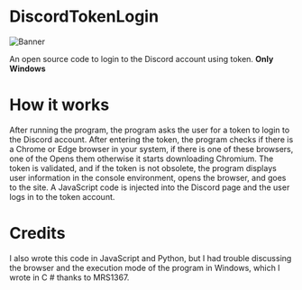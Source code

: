 # DiscordTokenLogin
![Banner](https://raw.githubusercontent.com/iamehsandvr/DiscordTokenLogin/main/Images/DiscordTokenLogin_DEDSEC.png)

An open source code to login to the Discord account using token. 
**Only Windows**
# How it works

After running the program, the program asks the user for a token to login to the Discord account. After entering the token, the program checks if there is a Chrome or Edge browser in your system, if there is one of these browsers, one of the Opens them otherwise it starts downloading Chromium.
The token is validated, and if the token is not obsolete, the program displays user information in the console environment, opens the browser, and goes to the site.
A JavaScript code is injected into the Discord page and the user logs in to the token account.

# Credits

I also wrote this code in JavaScript and Python, but I had trouble discussing the browser and the execution mode of the program in Windows, which I wrote in C # thanks to MRS1367.
